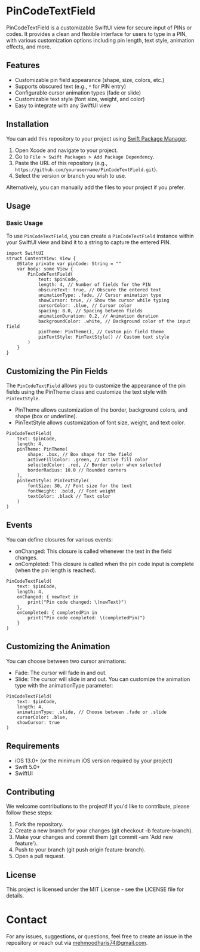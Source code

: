 # PinCodeTextField

PinCodeTextField is a customizable SwiftUI view for secure input of PINs or codes. It provides a clean and flexible interface for users to type in a PIN, with various customization options including pin length, text style, animation effects, and more.

## Features

- Customizable pin field appearance (shape, size, colors, etc.)
- Supports obscured text (e.g., `*` for PIN entry)
- Configurable cursor animation types (fade or slide)
- Customizable text style (font size, weight, and color)
- Easy to integrate with any SwiftUI view

## Installation

You can add this repository to your project using [Swift Package Manager](https://swift.org/package-manager/).

1. Open Xcode and navigate to your project.
2. Go to `File > Swift Packages > Add Package Dependency`.
3. Paste the URL of this repository (e.g., `https://github.com/yourusername/PinCodeTextField.git`).
4. Select the version or branch you wish to use.

Alternatively, you can manually add the files to your project if you prefer.

## Usage

### Basic Usage

To use `PinCodeTextField`, you can create a `PinCodeTextField` instance within your SwiftUI view and bind it to a string to capture the entered PIN.

```
import SwiftUI
struct ContentView: View {
    @State private var pinCode: String = ""
    var body: some View {
        PinCodeTextField(
            text: $pinCode,
            length: 4, // Number of fields for the PIN
            obscureText: true, // Obscure the entered text
            animationType: .fade, // Cursor animation type
            showCursor: true, // Show the cursor while typing
            cursorColor: .blue, // Cursor color
            spacing: 8.0, // Spacing between fields
            animationDuration: 0.2, // Animation duration
            backgroundColor: .white, // Background color of the input field
            pinTheme: PinTheme(), // Custom pin field theme
            pinTextStyle: PinTextStyle() // Custom text style
        )
    }
}
```
## Customizing the Pin Fields
The `PinCodeTextField` allows you to customize the appearance of the pin fields using the PinTheme class and customize the text style with `PinTextStyle`.

- PinTheme allows customization of the border, background colors, and shape (box or underline).
- PinTextStyle allows customization of font size, weight, and text color.

```
PinCodeTextField(
    text: $pinCode,
    length: 4,
    pinTheme: PinTheme(
        shape: .box, // Box shape for the field
        activeFillColor: .green, // Active fill color
        selectedColor: .red, // Border color when selected
        borderRadius: 10.0 // Rounded corners
    ),
    pinTextStyle: PinTextStyle(
        fontSize: 30, // Font size for the text
        fontWeight: .bold, // Font weight
        textColor: .black // Text color
    )
)
```
## Events
You can define closures for various events:

- onChanged: This closure is called whenever the text in the field changes.
- onCompleted: This closure is called when the pin code input is complete (when the pin length is reached).
```
PinCodeTextField(
    text: $pinCode,
    length: 4,
    onChanged: { newText in
        print("Pin code changed: \(newText)")
    },
    onCompleted: { completedPin in
        print("Pin code completed: \(completedPin)")
    }
)
```

## Customizing the Animation
You can choose between two cursor animations:

- Fade: The cursor will fade in and out.
- Slide: The cursor will slide in and out.
You can customize the animation type with the animationType parameter:
```
PinCodeTextField(
    text: $pinCode,
    length: 4,
    animationType: .slide, // Choose between .fade or .slide
    cursorColor: .blue,
    showCursor: true
)
```

## Requirements
- iOS 13.0+ (or the minimum iOS version required by your project)
- Swift 5.0+
- SwiftUI

## Contributing
We welcome contributions to the project! If you'd like to contribute, please follow these steps:

1. Fork the repository.
2. Create a new branch for your changes (git checkout -b feature-branch).
3. Make your changes and commit them (git commit -am 'Add new feature').
4. Push to your branch (git push origin feature-branch).
4. Open a pull request.

## License
This project is licensed under the MIT License - see the LICENSE file for details.

# Contact
For any issues, suggestions, or questions, feel free to create an issue in the repository or reach out via mehmoodharis74@gmail.com.

